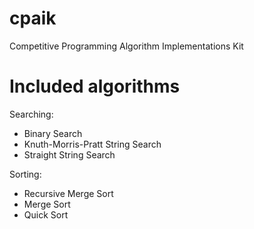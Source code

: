 # cpaik
Competitive Programming Algorithm Implementations Kit

# Included algorithms

Searching:

 - Binary Search
 - Knuth-Morris-Pratt String Search
 - Straight String Search

Sorting:

 - Recursive Merge Sort
 - Merge Sort
 - Quick Sort
